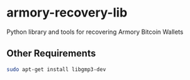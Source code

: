# armory-recovery-lib

Python library and tools for recovering Armory Bitcoin Wallets

## Other Requirements

```bash
sudo apt-get install libgmp3-dev
```

